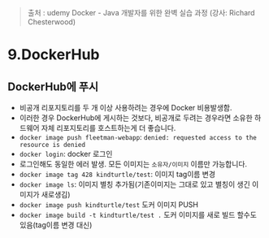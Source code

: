 > 출처 : udemy Docker - Java 개발자를 위한 완벽 실습 과정 (강사: Richard Chesterwood)

# 9.DockerHub
## DockerHub에 푸시
- 비공개 리포지토리를 두 개 이상 사용하려는 경우에 Docker 비용발생함.
- 이러한 경우 DockerHub에 게시하는 것보다, 비공개로 두려는 경우라면 소유한 하드웨어 자체 리포지토리를 호스트하는게 더 좋습니다.
- `docker image push fleetman-webapp`: `denied: requested access to the resource is denied` 
- `docker login`: docker 로그인
- 로그인해도 동일한 에러 발생. 모든 이미지는 `소유자/이미지` 이름만 가능합니다.
- `docker image tag 428 kindturtle/test`: 이미지 tag이름 변경
- `docker image ls`: 이미지 별칭 추가됨(기존이미지는 그대로 있고 별칭이 생긴 이미지가 새로생김)
- `docker image push kindturtle/test` 도커 이미지 PUSH
- `docker image build -t kindturtle/test .` 도커 이미지를 새로 빌드 할수도 있음(tag이름 변경 대신)
